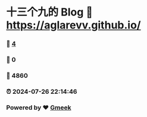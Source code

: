 # 十三个九的 Blog :link: https://aglarevv.github.io/ 
### :page_facing_up: [4](https://aglarevv.github.io//tag.html) 
### :speech_balloon: 0 
### :hibiscus: 4860 
### :alarm_clock: 2024-07-26 22:14:46 
### Powered by :heart: [Gmeek](https://github.com/Meekdai/Gmeek)
